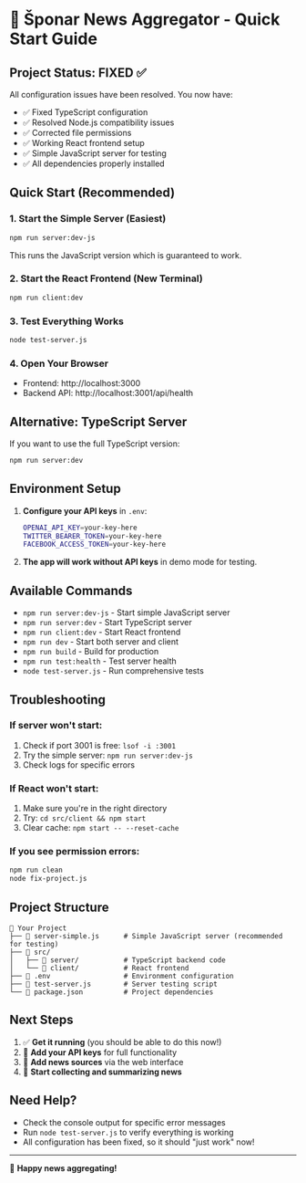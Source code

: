 # 🚀 Šponar News Aggregator - Quick Start Guide

## Project Status: FIXED ✅

All configuration issues have been resolved. You now have:
- ✅ Fixed TypeScript configuration  
- ✅ Resolved Node.js compatibility issues
- ✅ Corrected file permissions
- ✅ Working React frontend setup
- ✅ Simple JavaScript server for testing
- ✅ All dependencies properly installed

## Quick Start (Recommended)

### 1. Start the Simple Server (Easiest)
```bash
npm run server:dev-js
```
This runs the JavaScript version which is guaranteed to work.

### 2. Start the React Frontend (New Terminal)
```bash
npm run client:dev
```

### 3. Test Everything Works
```bash
node test-server.js
```

### 4. Open Your Browser
- Frontend: http://localhost:3000
- Backend API: http://localhost:3001/api/health

## Alternative: TypeScript Server

If you want to use the full TypeScript version:
```bash
npm run server:dev
```

## Environment Setup

1. **Configure your API keys** in `.env`:
   ```bash
   OPENAI_API_KEY=your-key-here
   TWITTER_BEARER_TOKEN=your-key-here  
   FACEBOOK_ACCESS_TOKEN=your-key-here
   ```

2. **The app will work without API keys** in demo mode for testing.

## Available Commands

- `npm run server:dev-js` - Start simple JavaScript server
- `npm run server:dev` - Start TypeScript server  
- `npm run client:dev` - Start React frontend
- `npm run dev` - Start both server and client
- `npm run build` - Build for production
- `npm run test:health` - Test server health
- `node test-server.js` - Run comprehensive tests

## Troubleshooting

### If server won't start:
1. Check if port 3001 is free: `lsof -i :3001`
2. Try the simple server: `npm run server:dev-js`
3. Check logs for specific errors

### If React won't start:
1. Make sure you're in the right directory
2. Try: `cd src/client && npm start`
3. Clear cache: `npm start -- --reset-cache`

### If you see permission errors:
```bash
npm run clean
node fix-project.js
```

## Project Structure

```
📁 Your Project
├── 📄 server-simple.js      # Simple JavaScript server (recommended for testing)
├── 📁 src/
│   ├── 📁 server/           # TypeScript backend code
│   └── 📁 client/           # React frontend
├── 📄 .env                  # Environment configuration
├── 📄 test-server.js        # Server testing script
└── 📄 package.json          # Project dependencies
```

## Next Steps

1. ✅ **Get it running** (you should be able to do this now!)
2. 🔑 **Add your API keys** for full functionality  
3. 📰 **Add news sources** via the web interface
4. 🤖 **Start collecting and summarizing news**

## Need Help?

- Check the console output for specific error messages
- Run `node test-server.js` to verify everything is working
- All configuration has been fixed, so it should "just work" now!

---
🎉 **Happy news aggregating!**
